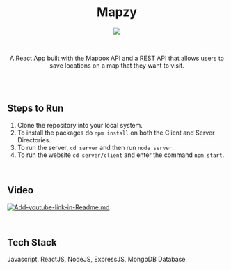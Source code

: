 <h1 align="center" >
  <b> Mapzy </b>
</h1>

<!-- # ![pageres](https://ibb.co/Qvx6D9n) -->
<p align="center">
  <img src="https://ibb.co/Qvx6D9n" />
</p>

 <br />
 
<p align="center">
A React App built with the Mapbox API and a REST API that allows users to save locations on a map that they want to visit.
</p>
 
<br />  <br />

## Steps to Run

1. Clone the repository into your local system.
2. To install the packages do `npm install` on both the Client and Server Directories.
3. To run the server, `cd server` and then run `node server`.
4. To run the website `cd server/client` and enter the command `npm start`.

<br />

## Video

 [![Add-youtube-link-in-Readme.md](https://img.youtube.com/vi/8wMv3Uv8AaY/0.jpg)](https://youtu.be/8wMv3Uv8AaY)
 
<br />

## Tech Stack
Javascript, ReactJS, NodeJS, ExpressJS, MongoDB Database.

